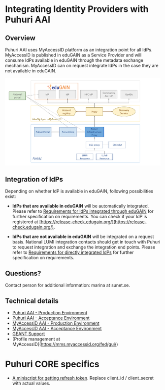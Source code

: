 # Integrating Identity Providers with Puhuri AAI

## Overview

Puhuri AAI uses MyAccessID platform as an integration point for all IdPs. MyAccessID is published in eduGAIN as a Service Provider and will consume IdPs available in eduGAIN through the metadata exchange mechanism. MyAccessID can on request integrate IdPs in the case they are not available in eduGAIN.

![Puhuri AAI](../assets/puhuri_aai.png )

## Integration of IdPs

Depending on whether IdP is available in eduGAIN, following possibilities exist:

- **IdPs that are available in eduGAIN** will be automatically integrated. Please refer to
  [Requirements for IdPs integrated through eduGAIN](requirements-edugain.md) for further
  specification on requirements. You can check if your IdP is registered at
  [https://release-check.edugain.org/](https://release-check.edugain.org/).

- **IdPs that are not available in eduGAIN** will be integrated on a request basis. National
  LUMI integration contacts should get in touch with Puhuri to request integration and exchange
  the integration end points. Please refer to [Requirements for directly integrated IdPs](requirements-direct.md)
  for further specification on requirements.


## Questions?

Contact person for additional information: marina at sunet.se.

## Technical details

- [Puhuri AAI - Production Environment](https://proxy.prod.puhuri.eduteams.org/.well-known/openid-configuration)
- [Puhuri AAI - Acceptance Environment](https://proxy.acc.puhuri.eduteams.org/.well-known/openid-configuration)
- [MyAccessID AAI - Production Environment](https://proxy.myaccessid.org/.well-known/openid-configuration)
- [MyAccessID AAI - Acceptance Environment](https://proxy.acc.myaccessid.org/.well-known/openid-configuration)
- [GEANT Support](mailto:support+puhuri@eduteams.org)
- [Profile management at MyAccessID[(https://mms.myaccessid.org/fed/gui/)

# Puhuri CORE specifics

- [A miniscript for getting refresh token](../assets/get_tokens.sh). Replace client_id / client_secret with actual values.
